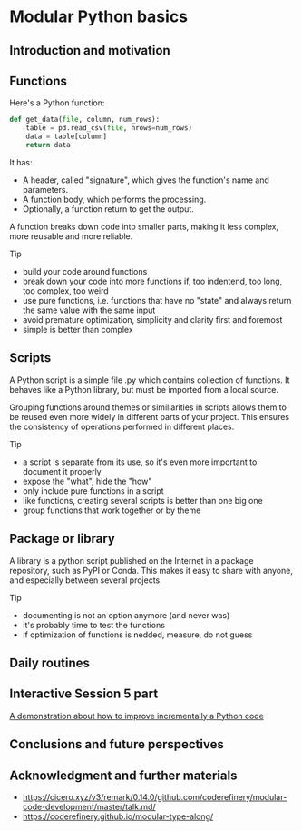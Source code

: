# Modular Python basics

## Introduction and motivation

## Functions
Here's a Python function:

```python
def get_data(file, column, num_rows):
    table = pd.read_csv(file, nrows=num_rows)
    data = table[column]
    return data
```

It has:
- A header, called "signature", which gives the function's name and parameters.
- A function body, which performs the processing.
- Optionally, a function return to get the output.

A function breaks down code into smaller parts, making it less complex, more reusable and more reliable.

> [!TIP]
> - build your code around functions
> - break down your code into more functions if, too indentend, too long, too complex, too weird
> - use pure functions, i.e. functions that have no "state" and always return the same value with the same input
> - avoid premature optimization, simplicity and clarity first and foremost
> - simple is better than complex

## Scripts
A Python script is a simple file .py which contains collection of functions. It behaves like a Python library, but must be imported from a local source.

Grouping functions around themes or similiarities in scripts allows them to be reused even more widely in different parts of your project. This ensures the consistency of operations performed in different places.

> [!TIP]
> - a script is separate from its use, so it's even more important to document it properly
> - expose the "what", hide the "how"
> - only include pure functions in a script
> - like functions, creating several scripts is better than one big one
> - group functions that work together or by theme

## Package or library
A library is a python script published on the Internet in a package repository, such as PyPI or Conda. This makes it easy to share with anyone, and especially between several projects. 

> [!TIP]
> - documenting is not an option anymore (and never was)
> - it's probably time to test the functions
> - if optimization of functions is nedded, measure, do not guess

## Daily routines

## Interactive Session 5 part
[A demonstration about how to improve incrementally a Python code](modular-python-demo.md)

## Conclusions and future perspectives

## Acknowledgment and further materials
- https://cicero.xyz/v3/remark/0.14.0/github.com/coderefinery/modular-code-development/master/talk.md/
- https://coderefinery.github.io/modular-type-along/
